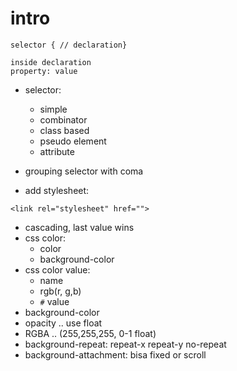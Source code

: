 # intro
```
selector { // declaration}

inside declaration
property: value
```

- selector:
    - simple
    - combinator
    - class based
    - pseudo element
    - attribute

- grouping selector with coma
- add stylesheet:
```
<link rel="stylesheet" href="">
```
- cascading, last value wins
- css color:
    - color
    - background-color
- css color value:
    - name
    - rgb(r, g,b)
    - `#` value
- background-color
- opacity .. use float 
- RGBA .. (255,255,255, 0-1 float)
- background-repeat: repeat-x repeat-y no-repeat
- background-attachment: bisa fixed or scroll

